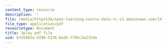 ```yaml
---
content_type: resource
description: ''
file: /media/https%3A/open-learning-course-data-rc.s3.amazonaws.com/14-73-the-challenge-of-world-poverty-spring-2011/87e5903a92965238ba2b77d5c3a215da_LERsET25_l0.pdf
file_type: application/pdf
resourcetype: Document
title: 3play pdf file
uid: 87e5903a-9296-5238-ba2b-77d5c3a215da
---
```

